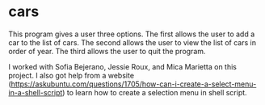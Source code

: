 # cars

This program gives a user three options. The first allows the user to add a car to the list of cars. The second allows the user to view the list of cars in order of year. The third allows the user to quit the program.

I worked with Sofia Bejerano, Jessie Roux, and Mica Marietta on this project. I also got help from a website (https://askubuntu.com/questions/1705/how-can-i-create-a-select-menu-in-a-shell-script) to learn how to create a selection menu in shell script.
